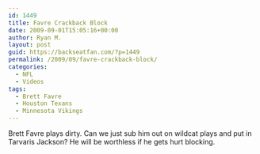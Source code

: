 ```yaml
---
id: 1449
title: Favre Crackback Block
date: 2009-09-01T15:05:16+00:00
author: Ryan M.
layout: post
guid: https://backseatfan.com/?p=1449
permalink: /2009/09/favre-crackback-block/
categories:
  - NFL
  - Videos
tags:
  - Brett Favre
  - Houston Texans
  - Minnesota Vikings
---
```


<div class="entry">
  <p>
  </p>

  <p>
    Brett Favre plays dirty. Can we just sub him out on wildcat plays and put in Tarvaris Jackson? He will be worthless if he gets hurt blocking.
  </p>
</div>
